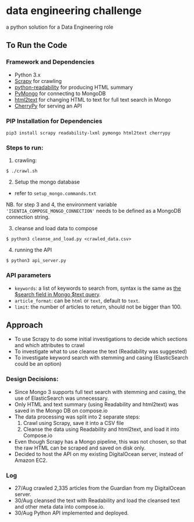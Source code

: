 # data engineering challenge
a python solution for a Data Engineering role

## To Run the Code

### Framework and Dependencies
* Python 3.x
* [Scrapy](http://scrapy.org/) for crawling
* [python-readability](https://github.com/buriy/python-readability) for producing HTML summary
* [PyMongo](https://api.mongodb.com/python/current/) for connecting to MongoDB
* [html2text](https://pypi.python.org/pypi/html2text) for changing HTML to text for full text search in Mongo
* [CherryPy](http://www.cherrypy.org/) for serving an API

### PIP Installation for Dependencies
```
pip3 install scrapy readability-lxml pymongo html2text cherrypy
```

### Steps to run:

1. crawling:
```
$ ./crawl.sh
```

2. Setup the mongo database

* refer to ```setup_mongo.commands.txt```


NB. for step 3 and 4, the environment variable ```
'ISENTIA_COMPOSE_MONGO_CONNECTION'``` needs to be defined as a MongoDB connection string.

3. cleanse and load data to compose


```
$ python3 cleanse_and_load.py <crawled_data.csv>
```

4. running the API
```
$ python3 api_server.py
```

### API parameters

* ```keywords```: a list of keywords to search from, syntax is the same as [the $search field in Mongo $text query](https://docs.mongodb.com/manual/reference/operator/query/text/#behavior).
* ```article_format```: can be ```html``` or ```text```, default to ```text```.
* ```limit```: the number of articles to return, should not be bigger than 100.


## Approach
* To use Scrapy to do some initial investigations to decide which sections and which attributes to crawl
* To investigate what to use cleanse the text (Readability was suggested)
* To investigate keyword search with stemming and casing (ElasticSearch could be an option)


### Design Decisions:
* Since Mongo 3 supports full text search with stemming and casing, the use of ElasticSearch was unnecessary.
* Only HTML and text summary (using Readability and html2text) was saved in the Mongo DB on compose.io
* The data processing was split into 2 separate steps:
    1. Crawl using Scrapy, save it into a CSV file
    2. Cleanse the data using Readability and html2text, and load it into Compose.io
* Even though Scrapy has a Mongo pipeline, this was not chosen, so that the raw HTML can be scraped and saved on disk
only.
* Decided to host the API on my existing DigitalOcean server, instead of Amazon EC2.

### Log
* 27/Aug crawled 2,335 articles from the Guardian from my DigitalOcean server.
* 30/Aug cleansed the text with Readability and load the cleansed text and other meta data into compose.io.
* 30/Aug Python API implemented and deployed.